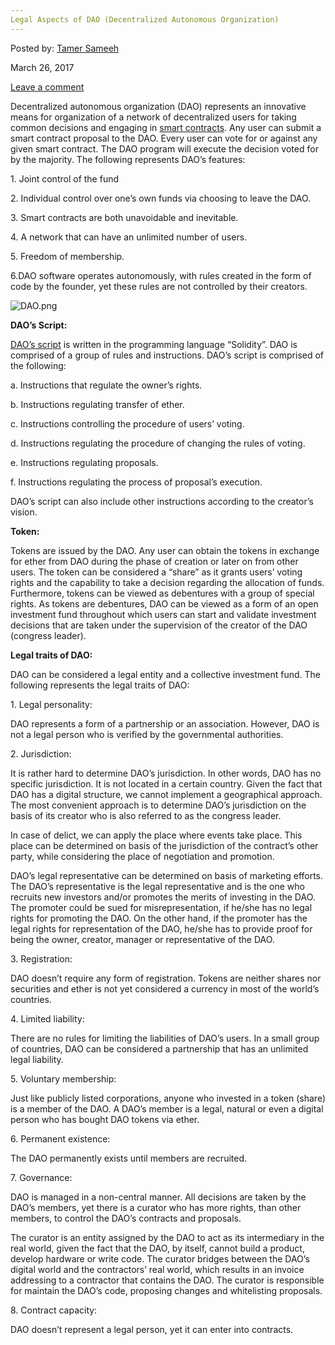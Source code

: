 ```yaml
---
Legal Aspects of DAO (Decentralized Autonomous Organization)
---
```

<article class="post-listing post-18802 post type-post status-publish format-standard has-post-thumbnail hentry category-deepdot-news tag-aspects tag-autonomous tag-dao tag-decentralized tag-legal tag-organization">
    
<div class="post-inner">
    
    
    
<span>Posted by: <a href="https://www.deepdotweb.com/author/tamersameeh/" title="">Tamer Sameeh </a></span>
    
    
<span>March 26, 2017</span>

    
<span><a href="https://www.deepdotweb.com/2017/03/26/legal-aspects-dao-decentralized-autonomous-organization/#respond">Leave a comment</a></span>
</p>
<div class="clear"></div>
    
<div class="entry">
    
<p>Decentralized autonomous organization (DAO) represents an innovative means for organization of a network of decentralized users for taking common decisions and engaging in <a href="https://www.deepdotweb.com/2017/03/06/concepts-cryptolaw-blockchain-based-legal-applications-changing-law/">smart contracts</a>. Any user can submit a smart contract proposal to the DAO. Every user can vote for or against any given smart contract. The DAO program will execute the decision voted for by the majority. The following represents DAO&#8217;s features:</p>
<p>1. Joint control of the fund</p>
<p>2. Individual control over one&#8217;s own funds via choosing to leave the DAO.</p>
<p>3. Smart contracts are both unavoidable and inevitable.</p>
<p>4. A network that can have an unlimited number of users.</p>
<p>5. Freedom of membership.</p>
<p>6.DAO software operates autonomously, with rules created in the form of code by the founder, yet these rules are not controlled by their creators.</p>
<p><img class="wp-image-18806 aligncenter" src="https://www.deepdotweb.com/wp-content/uploads/2017/03/dao-png.png" alt="DAO.png" srcset="https://www.deepdotweb.com/wp-content/uploads/2017/03/dao-png.png 699w, https://www.deepdotweb.com/wp-content/uploads/2017/03/dao-png-150x150.png 150w, https://www.deepdotweb.com/wp-content/uploads/2017/03/dao-png-300x298.png 300w, https://www.deepdotweb.com/wp-content/uploads/2017/03/dao-png-55x55.png 55w, https://www.deepdotweb.com/wp-content/uploads/2017/03/dao-png-50x50.png 50w" sizes="(max-width: 699px) 100vw, 699px" /></p>
<p><strong>DAO&#8217;s Script:</strong></p>
<p><a href="https://www.deepdotweb.com/2017/01/15/overview-smart-contract-scripting-cryptocurrency-blockchains/">DAO&#8217;s script</a> is written in the programming language &#8220;Solidity&#8221;. DAO is comprised of a group of rules and instructions. DAO&#8217;s script is comprised of the following:</p>
<p>a. Instructions that regulate the owner&#8217;s rights.</p>
<p>b. Instructions regulating transfer of ether.</p>
<p>c. Instructions controlling the procedure of users&#8217; voting.</p>
<p>d. Instructions regulating the procedure of changing the rules of voting.</p>
<p>e. Instructions regulating proposals.</p>
<p>f. Instructions regulating the process of proposal&#8217;s execution.</p>
<p>DAO&#8217;s script can also include other instructions according to the creator&#8217;s vision.</p>
<p><strong>Token:</strong></p>
<p>Tokens are issued by the DAO. Any user can obtain the tokens in exchange for ether from DAO during the phase of creation or later on from other users. The token can be considered a &#8220;share&#8221; as it grants users&#8217; voting rights and the capability to take a decision regarding the allocation of funds. Furthermore, tokens can be viewed as debentures with a group of special rights. As tokens are debentures, DAO can be viewed as a form of an open investment fund throughout which users can start and validate investment decisions that are taken under the supervision of the creator of the DAO (congress leader).</p>
<p><strong>Legal traits of DAO:</strong></p>
<p>DAO can be considered a legal entity and a collective investment fund. The following represents the legal traits of DAO:</p>
<p>1. Legal personality:</p>
<p>DAO represents a form of a partnership or an association. However, DAO is not a legal person who is verified by the governmental authorities.</p>
<p>2. Jurisdiction:</p>
<p>It is rather hard to determine DAO&#8217;s jurisdiction. In other words, DAO has no specific jurisdiction. It is not located in a certain country. Given the fact that DAO has a digital structure, we cannot implement a geographical approach. The most convenient approach is to determine DAO&#8217;s jurisdiction on the basis of its creator who is also referred to as the congress leader.</p>
<p>In case of delict, we can apply the place where events take place. This place can be determined on basis of the jurisdiction of the contract&#8217;s other party, while considering the place of negotiation and promotion.</p>
<p>DAO&#8217;s legal representative can be determined on basis of marketing efforts. The DAO&#8217;s representative is the legal representative and is the one who recruits new investors and/or promotes the merits of investing in the DAO. The promoter could be sued for misrepresentation, if he/she has no legal rights for promoting the DAO. On the other hand, if the promoter has the legal rights for representation of the DAO, he/she has to provide proof for being the owner, creator, manager or representative of the DAO.</p>
<p>3. Registration:</p>
<p>DAO doesn&#8217;t require any form of registration. Tokens are neither shares nor securities and ether is not yet considered a currency in most of the world&#8217;s countries.</p>
<p>4. Limited liability:</p>
<p>There are no rules for limiting the liabilities of DAO&#8217;s users. In a small group of countries, DAO can be considered a partnership that has an unlimited legal liability.</p>
<p>5. Voluntary membership:</p>
<p>Just like publicly listed corporations, anyone who invested in a token (share) is a member of the DAO. A DAO&#8217;s member is a legal, natural or even a digital person who has bought DAO tokens via ether.</p>
<p>6. Permanent existence:</p>
<p>The DAO permanently exists until members are recruited.</p>
<p>7. Governance:</p>
<p>DAO is managed in a non-central manner. All decisions are taken by the DAO&#8217;s members, yet there is a curator who has more rights, than other members, to control the DAO&#8217;s contracts and proposals.</p>
<p>The curator is an entity assigned by the DAO to act as its intermediary in the real world, given the fact that the DAO, by itself, cannot build a product, develop hardware or write code. The curator bridges between the DAO&#8217;s digital world and the contractors&#8217; real world, which results in an invoice addressing to a contractor that contains the DAO. The curator is responsible for maintain the DAO&#8217;s code, proposing changes and whitelisting proposals.</p>
<p>8. Contract capacity:</p>
<p>DAO doesn&#8217;t represent a legal person, yet it can enter into contracts.</p>
    
    
</div><!-- .entry /-->
<span style="display:none"><a href="https://www.deepdotweb.com/tag/aspects/" rel="tag">aspects</a> <a href="https://www.deepdotweb.com/tag/autonomous/" rel="tag">autonomous</a> <a href="https://www.deepdotweb.com/tag/dao/" rel="tag">dao</a> <a href="https://www.deepdotweb.com/tag/decentralized/" rel="tag">decentralized</a> <a href="https://www.deepdotweb.com/tag/legal/" rel="tag">legal</a> <a href="https://www.deepdotweb.com/tag/organization/" rel="tag">organization</a></span>				<span style="display:none" class="updated">2017-03-26</span>
<div style="display:none" class="vcard author" itemprop="author" itemscope itemtype="http://schema.org/Person"><strong class="fn" itemprop="name"><a href="https://www.deepdotweb.com/author/tamersameeh/" title="Posts by Tamer Sameeh" rel="author">Tamer Sameeh</a></strong></div>
    
    
</div><!-- .post-inner -->
</article><!-- .post-listing -->

